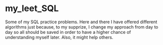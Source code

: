 # my_leet_SQL

Some of my SQL practice problems. Here and there I have offered different algorithms just because, to my supprize, I change my approach from day to day so all should be saved in order to have a higher chance of understanding myself later. Also, it might help others.

